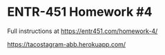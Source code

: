 # ENTR-451 Homework #4

Full instructions at https://entr451.com/homework-4/

https://tacostagram-abb.herokuapp.com/


